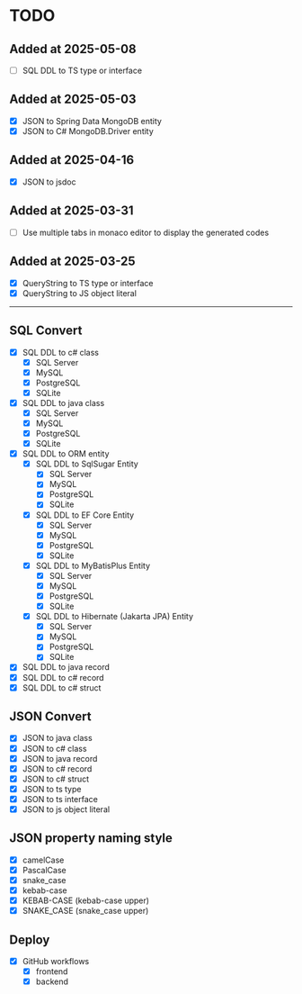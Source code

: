 # TODO

## Added at 2025-05-08

- [ ] SQL DDL to TS type or interface

## Added at 2025-05-03

- [x] JSON to Spring Data MongoDB entity
- [x] JSON to C# MongoDB.Driver entity

## Added at 2025-04-16

- [x] JSON to jsdoc

## Added at 2025-03-31

- [ ] Use multiple tabs in monaco editor to display the generated codes

## Added at 2025-03-25

- [x] QueryString to TS type or interface
- [x] QueryString to JS object literal

----

## SQL Convert

- [x] SQL DDL to c# class
  - [x] SQL Server
  - [x] MySQL
  - [x] PostgreSQL
  - [x] SQLite
- [x] SQL DDL to java class
  - [x] SQL Server
  - [x] MySQL
  - [x] PostgreSQL
  - [x] SQLite
- [x] SQL DDL to ORM entity
  - [x] SQL DDL to SqlSugar Entity
    - [x] SQL Server
    - [x] MySQL
    - [x] PostgreSQL
    - [x] SQLite
  - [x] SQL DDL to EF Core Entity
    - [x] SQL Server
    - [x] MySQL
    - [x] PostgreSQL
    - [x] SQLite
  - [x] SQL DDL to MyBatisPlus Entity
    - [x] SQL Server
    - [x] MySQL
    - [x] PostgreSQL
    - [x] SQLite
  - [x] SQL DDL to Hibernate (Jakarta JPA) Entity
    - [x] SQL Server
    - [x] MySQL
    - [x] PostgreSQL
    - [x] SQLite
- [x] SQL DDL to java record
- [x] SQL DDL to c# record
- [x] SQL DDL to c# struct

## JSON Convert

- [x] JSON to java class
- [x] JSON to c# class
- [x] JSON to java record
- [x] JSON to c# record
- [x] JSON to c# struct
- [x] JSON to ts type
- [x] JSON to ts interface
- [x] JSON to js object literal

## JSON property naming style

- [x] camelCase
- [x] PascalCase
- [x] snake_case
- [x] kebab-case
- [x] KEBAB-CASE (kebab-case upper)
- [x] SNAKE_CASE (snake_case upper)

## Deploy

- [x] GitHub workflows
  - [x] frontend
  - [x] backend
